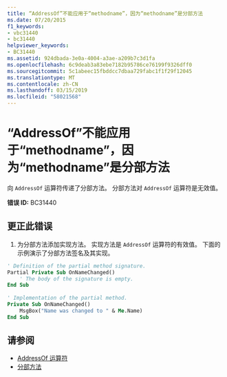 ```yaml
---
title: “AddressOf”不能应用于“methodname”，因为“methodname”是分部方法
ms.date: 07/20/2015
f1_keywords:
- vbc31440
- bc31440
helpviewer_keywords:
- BC31440
ms.assetid: 924dbada-3e0a-4004-a3ae-a209b7c3d1fa
ms.openlocfilehash: 6c9deab3a83ebe7182b95786ce76199f9326dff0
ms.sourcegitcommit: 5c1abeec15fbddcc7dbaa729fabc1f1f29f12045
ms.translationtype: MT
ms.contentlocale: zh-CN
ms.lasthandoff: 03/15/2019
ms.locfileid: "58021568"
---
```

# <a name="addressof-cannot-be-applied-to-methodname-because-methodname-is-a-partial-method"></a>“AddressOf”不能应用于“methodname”，因为“methodname”是分部方法
向 `AddressOf` 运算符传递了分部方法。 分部方法对 `AddressOf` 运算符是无效值。  
  
 **错误 ID:** BC31440  
  
## <a name="to-correct-this-error"></a>更正此错误  
  
1.  为分部方法添加实现方法。 实现方法是 `AddressOf` 运算符的有效值。 下面的示例演示了分部方法签名及其实现。  
  
```vb  
' Definition of the partial method signature.  
Partial Private Sub OnNameChanged()  
    ' The body of the signature is empty.  
End Sub  
  
' Implementation of the partial method.  
Private Sub OnNameChanged()  
    MsgBox("Name was changed to " & Me.Name)  
End Sub  
```  
  
## <a name="see-also"></a>请参阅

- [AddressOf 运算符](../../visual-basic/language-reference/operators/addressof-operator.md)
- [分部方法](../../visual-basic/programming-guide/language-features/procedures/partial-methods.md)

